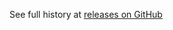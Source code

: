 See full history at [releases on GitHub](https://github.com/VeliovGroup/Meteor-Internationalization/releases)
